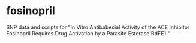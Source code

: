 # fosinopril
SNP data and scripts for "In Vitro Antibabesial Activity of the ACE Inhibitor Fosinopril Requires Drug Activation by a Parasite Esterase BdFE1 "
